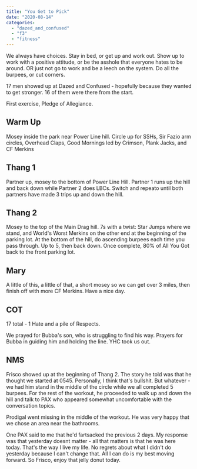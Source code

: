 ```yaml
---
title: "You Get to Pick"
date: "2020-08-14"
categories: 
  - "dazed_and_confused"
  - "f3"
  - "fitness"
---
```


We always have choices. Stay in bed, or get up and work out. Show up to work with a positive attitude, or be the asshole that everyone hates to be around. OR just not go to work and be a leech on the system. Do all the burpees, or cut corners.

17 men showed up at Dazed and Confused - hopefully because they wanted to get stronger. 16 of them were there from the start.

First exercise, Pledge of Allegiance.

## Warm Up

Mosey inside the park near Power Line hill. Circle up for SSHs, Sir Fazio arm circles, Overhead Claps, Good Mornings led by Crimson, Plank Jacks, and CF Merkins

## Thang 1

Partner up, mosey to the bottom of Power Line Hill. Partner 1 runs up the hill and back down while Partner 2 does LBCs. Switch and repeato until both partners have made 3 trips up and down the hill.

## Thang 2

Mosey to the top of the Main Drag hill. 7s with a twist: Star Jumps where we stand, and World's Worst Merkins on the other end at the beginning of the parking lot. At the bottom of the hill, do ascending burpees each time you pass through. Up to 5, then back down. Once complete, 80% of All You Got back to the front parking lot.

## Mary

A little of this, a little of that, a short mosey so we can get over 3 miles, then finish off with more CF Merkins. Have a nice day.

## COT

17 total - 1 Hate and a pile of Respects.

We prayed for Bubba's son, who is struggling to find his way. Prayers for Bubba in guiding him and holding the line. YHC took us out.

## NMS

Frisco showed up at the beginning of Thang 2. The story he told was that he thought we started at 0545. Personally, I think that's bullshit. But whatever - we had him stand in the middle of the circle while we all completed 5 burpees. For the rest of the workout, he proceeded to walk up and down the hill and talk to PAX who appeared somewhat uncomfortable with the conversation topics.

Prodigal went missing in the middle of the workout. He was very happy that we chose an area near the bathrooms.

One PAX said to me that he'd fartsacked the previous 2 days. My response was that yesterday doesnt matter - all that matters is that he was here today. That's the way I live my life. No regrets about what I didn't do yesterday because I can't change that. All I can do is my best moving forward. So Frisco, enjoy that jelly donut today.
